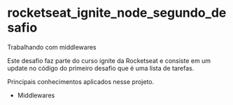 # rocketseat_ignite_node_segundo_desafio

Trabalhando com middlewares

Este desafio faz parte do curso ignite da Rocketseat e consiste em um update no código do primeiro desafio que é uma lista de tarefas.

Principais conhecimentos aplicados nesse projeto.
- Middlewares
